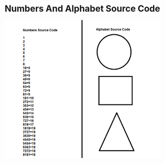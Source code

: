 # Numbers And Alphabet Source Code
<p align="center">
    	<img src="numbers-and-alphabet-source-code.png" alt="Numbers And Alphabet Source Code"/>
</p>
